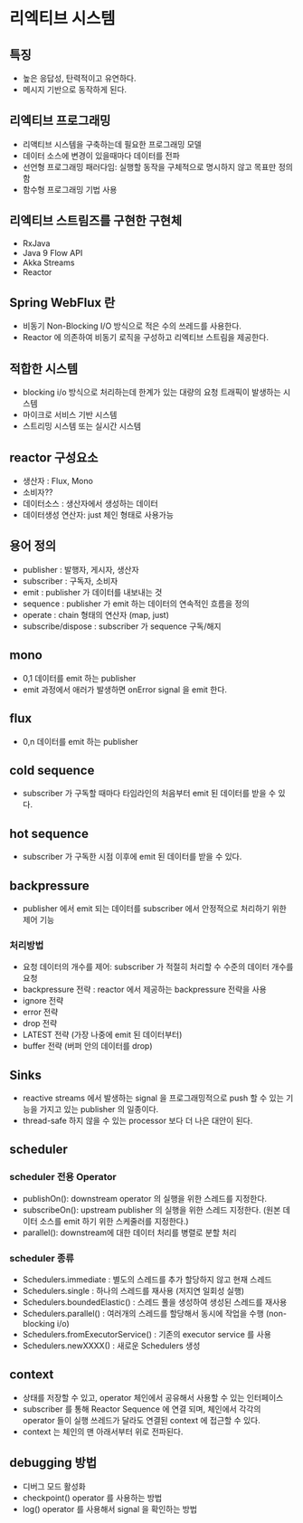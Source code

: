 # 리엑티브 시스템 

## 특징 
- 높은 응답성, 탄력적이고 유연하다.
- 메시지 기반으로 동작하게 된다. 

## 리엑티브 프로그래밍
- 리액티브 시스템을 구축하는데 필요한 프로그래밍 모델
- 데이터 소스에 변경이 있을때마다 데이터를 전파
- 선언형 프로그래밍 패러다임: 실행할 동작을 구체적으로 명시하지 않고 목표만 정의함 
- 함수형 프로그래밍 기법 사용

## 리엑티브 스트림즈를 구현한 구현체
- RxJava
- Java 9 Flow API
- Akka Streams
- Reactor

## Spring WebFlux 란
- 비동기 Non-Blocking I/O 방식으로 적은 수의 쓰레드를 사용한다.
- Reactor 에 의존하여 비동기 로직을 구성하고 리엑티브 스트림을 제공한다.

## 적합한 시스템
- blocking i/o 방식으로 처리하는데 한계가 있는 대량의 요청 트래픽이 발생하는 시스템
- 마이크로 서비스 기반 시스템
- 스트리밍 시스템 또는 실시간 시스템

## reactor 구성요소
- 생산자 : Flux, Mono
- 소비자?? 
- 데이터소스 : 생산자에서 생성하는 데이터
- 데이터생성 연산자: just 체인 형태로 사용가능 

## 용어 정의 
- publisher : 발행자, 게시자, 생산자
- subscriber : 구독자, 소비자
- emit : publisher 가 데이터를 내보내는 것
- sequence : publisher 가 emit 하는 데이터의 연속적인 흐름을 정의
- operate : chain 형태의 연산자 (map, just)
- subscribe/dispose : subscriber 가 sequence 구독/해지

## mono
- 0,1 데이터를 emit 하는 publisher 
- emit 과정에서 애러가 발생하면 onError signal 을 emit 한다.

## flux
- 0,n 데이터를 emit 하는 publisher

## cold sequence 
- subscriber 가 구독할 때마다 타임라인의 처음부터 emit 된 데이터를 받을 수 있다.

## hot sequence
- subscriber 가 구독한 시점 이후에 emit 된 데이터를 받을 수 있다.

## backpressure
- publisher 에서 emit 되는 데이터를 subscriber 에서 안정적으로 처리하기 위한 제어 기능

### 처리방법
- 요청 데이터의 개수를 제어: subscriber 가 적절히 처리할 수 수준의 데이터 개수를 요청
- backpressure 전략 : reactor 에서 제공하는 backpressure 전략을 사용
- ignore 전략
- error 전략
- drop 전략
- LATEST 전략 (가장 나중에 emit 된 데이터부터)
- buffer 전략 (버퍼 안의 데이터를 drop)


## Sinks
- reactive streams 에서 발생하는 signal 을 프로그래밍적으로 push 할 수 있는 기능을 가지고 있는 publisher 의 일종이다.
- thread-safe 하지 않을 수 있는 processor 보다 더 나은 대안이 된다.

## scheduler
### scheduler 전용 Operator
- publishOn(): downstream operator 의 실행을 위한 스레드를 지정한다. 
- subscribeOn(): upstream publisher 의 실행을 위한 스레드 지정한다. (원본 데이터 소스를 emit 하기 위한 스케줄러를 지정한다.)
- parallel(): downstream에 대한 데이터 처리를 병렬로 분할 처리


### scheduler 종류
- Schedulers.immediate : 별도의 스레드를 추가 할당하지 않고 현재 스레드 
- Schedulers.single : 하나의 스레드를 재사용 (저지연 일회성 실행)
- Schedulers.boundedElastic() : 스레드 풀을 생성하여 생성된 스레드를 재사용
- Schedulers.parallel() : 여러개의 스레드를 할당해서 동시에 작업을 수행 (non-blocking i/o)
- Schedulers.fromExecutorService() : 기존의 executor service 를 사용
- Schedulers.newXXXX() : 새로운 Schedulers 생성 

## context
- 상태를 저장할 수 있고, operator 체인에서 공유해서 사용할 수 있는 인터페이스
- subscriber 를 통해 Reactor Sequence 에 연결 되며, 체인에서 각각의 operator 들이 실행 쓰레드가 달라도 연결된 context 에 접근할 수 있다. 
- context 는 체인의 맨 아래서부터 위로 전파된다. 


## debugging 방법
- 디버그 모드 활성화
- checkpoint() operator 를 사용하는 방법
- log() operator 를 사용해서 signal 을 확인하는 방법

